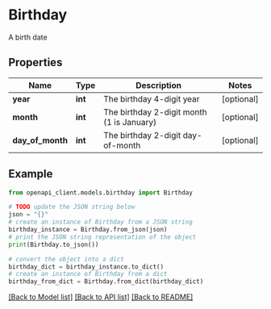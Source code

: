 # Birthday

A birth date

## Properties

Name | Type | Description | Notes
------------ | ------------- | ------------- | -------------
**year** | **int** | The birthday 4-digit year | [optional] 
**month** | **int** | The birthday 2-digit month (1 is January) | [optional] 
**day_of_month** | **int** | The birthday 2-digit day-of-month | [optional] 

## Example

```python
from openapi_client.models.birthday import Birthday

# TODO update the JSON string below
json = "{}"
# create an instance of Birthday from a JSON string
birthday_instance = Birthday.from_json(json)
# print the JSON string representation of the object
print(Birthday.to_json())

# convert the object into a dict
birthday_dict = birthday_instance.to_dict()
# create an instance of Birthday from a dict
birthday_from_dict = Birthday.from_dict(birthday_dict)
```
[[Back to Model list]](../README.md#documentation-for-models) [[Back to API list]](../README.md#documentation-for-api-endpoints) [[Back to README]](../README.md)


